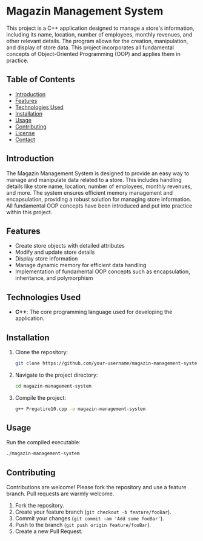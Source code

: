 # Magazin Management System

This project is a C++ application designed to manage a store's information, including its name, location, number of employees, monthly revenues, and other relevant details. The program allows for the creation, manipulation, and display of store data. This project incorporates all fundamental concepts of Object-Oriented Programming (OOP) and applies them in practice.

## Table of Contents
- [Introduction](#introduction)
- [Features](#features)
- [Technologies Used](#technologies-used)
- [Installation](#installation)
- [Usage](#usage)
- [Contributing](#contributing)
- [License](#license)
- [Contact](#contact)

## Introduction
The Magazin Management System is designed to provide an easy way to manage and manipulate data related to a store. This includes handling details like store name, location, number of employees, monthly revenues, and more. The system ensures efficient memory management and encapsulation, providing a robust solution for managing store information. All fundamental OOP concepts have been introduced and put into practice within this project.

## Features
- Create store objects with detailed attributes
- Modify and update store details
- Display store information
- Manage dynamic memory for efficient data handling
- Implementation of fundamental OOP concepts such as encapsulation, inheritance, and polymorphism

## Technologies Used
- **C++**: The core programming language used for developing the application.

## Installation
1. Clone the repository:
   ```bash
   git clone https://github.com/your-username/magazin-management-system.git
   ```
2. Navigate to the project directory:
   ```bash
   cd magazin-management-system
   ```
3. Compile the project:
   ```bash
   g++ Pregatire10.cpp -o magazin-management-system
   ```

## Usage
Run the compiled executable:
```bash
./magazin-management-system
```

## Contributing
Contributions are welcome! Please fork the repository and use a feature branch. Pull requests are warmly welcome.

1. Fork the repository.
2. Create your feature branch (`git checkout -b feature/fooBar`).
3. Commit your changes (`git commit -am 'Add some fooBar'`).
4. Push to the branch (`git push origin feature/fooBar`).
5. Create a new Pull Request.

